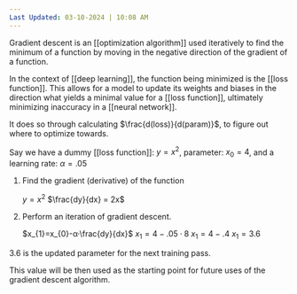 ```yaml
---
Last Updated: 03-10-2024 | 10:08 AM
---
```

Gradient descent is an [[optimization algorithm]] used iteratively to find the minimum of a function by moving in the negative direction of the gradient of a function.

In the context of [[deep learning]], the function being minimized is the [[loss function]].
This allows for a model to update its weights and biases in the direction what yields a minimal value for a [[loss function]], ultimately minimizing inaccuracy in a [[neural network]].

It does so through calculating $\frac{d(loss)}{d(param)}$, to figure out where to optimize towards.

Say we have a dummy [[loss function]]: $y = x^2$, parameter: $x_0 = 4$, and a learning rate: $α =.05$

1. Find the gradient (derivative) of the function

	$y = x^2$
	$\frac{dy}{dx} = 2x$

2. Perform an iteration of gradient descent.

	$x_{1}=x_{0}-α·\frac{dy}{dx}$ 
	$x_{1}=4-.05·8$
	$x_{1}=4-.4$
	$x_{1}=3.6$

$3.6$ is the updated parameter for the next training pass.

This value will be then used as the starting point for future uses of the gradient descent algorithm.
